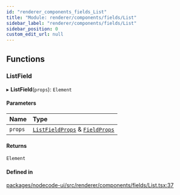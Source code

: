 ```yaml
---
id: "renderer_components_fields_List"
title: "Module: renderer/components/fields/List"
sidebar_label: "renderer/components/fields/List"
sidebar_position: 0
custom_edit_url: null
---
```


## Functions

### ListField

▸ **ListField**(`props`): `Element`

#### Parameters

| Name | Type |
| :------ | :------ |
| `props` | [`ListFieldProps`](../interfaces/renderer_types_NodePackage.ListFieldProps.md) & [`FieldProps`](renderer_types_util.md#fieldprops-24) |

#### Returns

`Element`

#### Defined in

[packages/nodecode-ui/src/renderer/components/fields/List.tsx:37](https://github.com/bischoff-m/nodecode/blob/1978ab5/packages/nodecode-ui/src/renderer/components/fields/List.tsx#L37)

